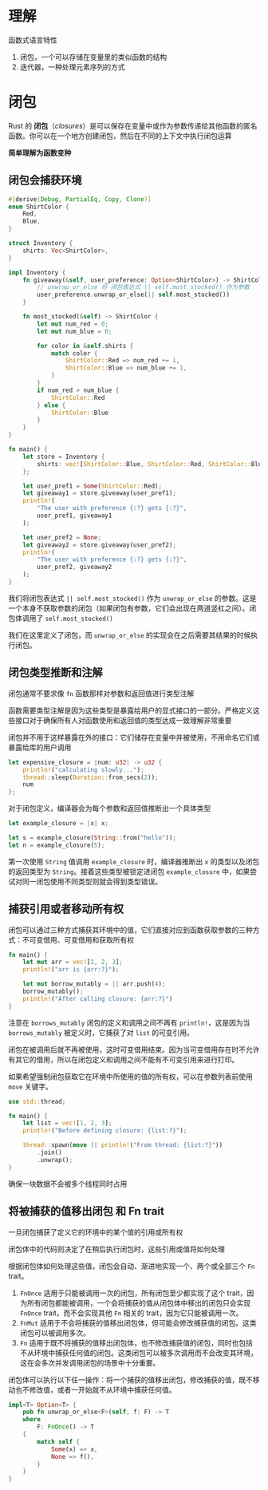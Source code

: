 # 理解

函数式语言特性

1. 闭包，一个可以存储在变量里的类似函数的结构
2. 迭代器，一种处理元素序列的方式



# 闭包

Rust 的 **闭包**（*closures*）是可以保存在变量中或作为参数传递给其他函数的匿名函数。你可以在一个地方创建闭包，然后在不同的上下文中执行闭包运算

**简单理解为函数变种**



## 闭包会捕获环境

```rust
#[derive(Debug, PartialEq, Copy, Clone)]
enum ShirtColor {
    Red,
    Blue,
}

struct Inventory {
    shirts: Vec<ShirtColor>,
}

impl Inventory {
    fn giveaway(&self, user_preference: Option<ShirtColor>) -> ShirtColor {
        // unwrap_or_else 将 闭包表达式 || self.most_stocked() 作为参数
        user_preference.unwrap_or_else(|| self.most_stocked())
    }

    fn most_stocked(&self) -> ShirtColor {
        let mut num_red = 0;
        let mut num_blue = 0;

        for color in &self.shirts {
            match color {
                ShirtColor::Red => num_red += 1,
                ShirtColor::Blue => num_blue += 1,
            }
        }
        if num_red > num_blue {
            ShirtColor::Red
        } else {
            ShirtColor::Blue
        }
    }
}

fn main() {
    let store = Inventory {
        shirts: vec![ShirtColor::Blue, ShirtColor::Red, ShirtColor::Blue],
    };

    let user_pref1 = Some(ShirtColor::Red);
    let giveaway1 = store.giveaway(user_pref1);
    println!(
        "The user with preference {:?} gets {:?}",
        user_pref1, giveaway1
    );

    let user_pref2 = None;
    let giveaway2 = store.giveaway(user_pref2);
    println!(
        "The user with preference {:?} gets {:?}",
        user_pref2, giveaway2
    );
}
```

我们将闭包表达式 `|| self.most_stocked()` 作为 `unwrap_or_else` 的参数。这是一个本身不获取参数的闭包（如果闭包有参数，它们会出现在两道竖杠之间）。闭包体调用了 `self.most_stocked()`

我们在这里定义了闭包，而 `unwrap_or_else` 的实现会在之后需要其结果的时候执行闭包。



## 闭包类型推断和注解

闭包通常不要求像 `fn` 函数那样对参数和返回值进行类型注解

函数需要类型注解是因为这些类型是暴露给用户的显式接口的一部分。严格定义这些接口对于确保所有人对函数使用和返回值的类型达成一致理解非常重要

闭包并不用于这样暴露在外的接口：它们储存在变量中并被使用，不用命名它们或暴露给库的用户调用

```rust
let expensive_closure = |num: u32| -> u32 {
    println!("calculating slowly...");
    thread::sleep(Duration::from_secs(2));
    num
};
```

对于闭包定义，编译器会为每个参数和返回值推断出一个具体类型

```rust
let example_closure = |x| x;

let s = example_closure(String::from("hello"));
let n = example_closure(5);
```

第一次使用 `String` 值调用 `example_closure` 时，编译器推断出 `x` 的类型以及闭包的返回类型为 `String`。接着这些类型被锁定进闭包 `example_closure` 中，如果尝试对同一闭包使用不同类型则就会得到类型错误。



## 捕获引用或者移动所有权

闭包可以通过三种方式捕获其环境中的值，它们直接对应到函数获取参数的三种方式：不可变借用、可变借用和获取所有权

```rust
fn main() {
    let mut arr = vec![1, 2, 3];
    println!("arr is {arr:?}");

    let mut borrow_mutably = || arr.push(4);
    borrow_mutably();
    println!("After calling closure: {arr:?}")
}
```

注意在 `borrows_mutably` 闭包的定义和调用之间不再有 `println!`，这是因为当 `borrows_mutably` 被定义时，它捕获了对 `list` 的可变引用。

闭包在被调用后就不再被使用，这时可变借用结束。因为当可变借用存在时不允许有其它的借用，所以在闭包定义和调用之间不能有不可变引用来进行打印。

如果希望强制闭包获取它在环境中所使用的值的所有权，可以在参数列表前使用 `move` 关键字。

```rust
use std::thread;

fn main() {
    let list = vec![1, 2, 3];
    println!("Before defining closure: {list:?}");

    thread::spawn(move || println!("From thread: {list:?}"))
        .join()
        .unwrap();
}
```

确保一块数据不会被多个线程同时占用

## 将被捕获的值移出闭包 和 Fn trait

一旦闭包捕获了定义它的环境中的某个值的引用或所有权

闭包体中的代码则决定了在稍后执行闭包时，这些引用或值将如何处理

根据闭包体如何处理这些值，闭包会自动、渐进地实现一个、两个或全部三个 `Fn` trait。

1. `FnOnce` 适用于只能被调用一次的闭包，所有闭包至少都实现了这个 trait，因为所有闭包都能被调用，一个会将捕获的值从闭包体中移出的闭包只会实现 `FnOnce` trait，而不会实现其他 `Fn` 相关的 trait，因为它只能被调用一次。
2. `FnMut` 适用于不会将捕获的值移出闭包体，但可能会修改捕获值的闭包。这类闭包可以被调用多次。
3. `Fn` 适用于既不将捕获的值移出闭包体，也不修改捕获值的闭包，同时也包括不从环境中捕获任何值的闭包。这类闭包可以被多次调用而不会改变其环境，这在会多次并发调用闭包的场景中十分重要。



闭包体可以执行以下任一操作：将一个捕获的值移出闭包，修改捕获的值，既不移动也不修改值，或者一开始就不从环境中捕获任何值。



```rust
impl<T> Option<T> {
    pub fn unwrap_or_else<F>(self, f: F) -> T
    where
        F: FnOnce() -> T
    {
        match self {
            Some(x) => x,
            None => f(),
        }
    }
}
```

